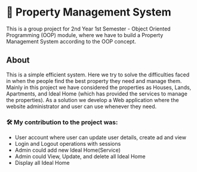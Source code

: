 # 🏡 Property Management System

This is a group project for 2nd Year 1st Semester - Object Oriented Programming (OOP) module, where we have to build a Property Management System according to the OOP concept. 

## About

This is a  simple efficient system. Here we try to solve the difficulties faced in when the people find the best property they need and manage them. Mainly in this project we have considered the properties as Houses, Lands, Apartments, and Ideal Home (which has provided the services to manage the properties). As a solution we develop a Web application where the website administrator and user can use whenever they need.

### 🛠 My contribution to the project was:
* User account where user can update user details, create ad and view
* Login and Logout operations with sessions
* Admin could add new Ideal Home(Service)
* Admin could View, Update, and delete all Ideal Home
* Display all Ideal Home


